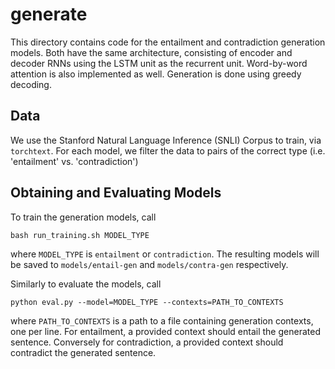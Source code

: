 # generate

This directory contains code for the entailment and contradiction generation models. Both have the same architecture, consisting of encoder and decoder RNNs using the LSTM unit as the recurrent unit. Word-by-word attention is also implemented as well. Generation is done using greedy decoding.

## Data

We use the Stanford Natural Language Inference (SNLI) Corpus to train, via `torchtext`. For each model, we filter the data to pairs of the correct type (i.e. 'entailment' vs. 'contradiction')

## Obtaining and Evaluating Models

To train the generation models, call

`bash run_training.sh MODEL_TYPE`

where `MODEL_TYPE` is `entailment` or `contradiction`. The resulting models will be saved to `models/entail-gen` and `models/contra-gen` respectively.

Similarly to evaluate the models, call

`python eval.py --model=MODEL_TYPE --contexts=PATH_TO_CONTEXTS`

where `PATH_TO_CONTEXTS` is a path to a file containing generation contexts, one per line. For entailment, a provided context should entail the generated sentence. Conversely for contradiction, a provided context should contradict the generated sentence.
